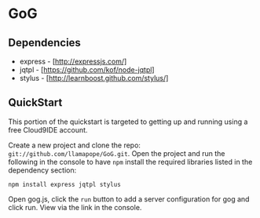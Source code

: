 # GoG

## Dependencies

* express - [http://expressjs.com/]
* jqtpl - [https://github.com/kof/node-jqtpl]
* stylus - [http://learnboost.github.com/stylus/]

## QuickStart

This portion of the quickstart is targeted to getting up and running using a free Cloud9IDE account.

Create a new project and clone the repo: `git://github.com/llamapope/GoG.git`. Open the project and run the following in the console to have `npm` install the required libraries listed in the dependency section:

    npm install express jqtpl stylus

Open gog.js, click the `run` button to add a server configuration for gog and click run. View via the link in the console.